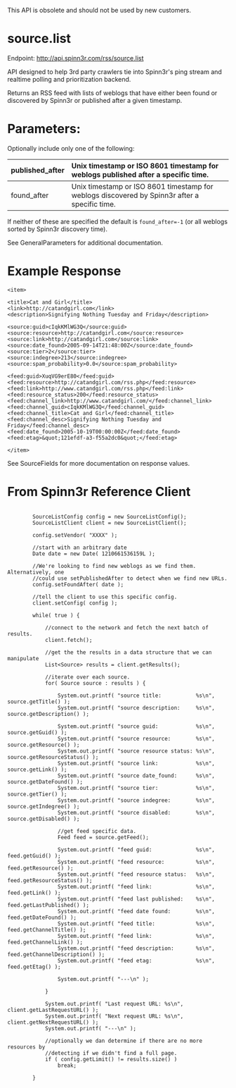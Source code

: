 This API is obsolete and should not be used by new customers.

# source.list #

Endpoint: http://api.spinn3r.com/rss/source.list

API designed to help 3rd party crawlers tie into Spinn3r's ping stream and realtime polling and prioritization backend.

Returns an RSS feed with lists of weblogs that have either been found or discovered by Spinn3r or published after a given timestamp.

# Parameters: #

Optionally include only one of the following:

| published\_after | Unix timestamp or ISO 8601 timestamp for weblogs published after a specific time. |
|:-----------------|:----------------------------------------------------------------------------------|
| found\_after | Unix timestamp or ISO 8601 timestamp for weblogs discovered by Spinn3r after a specific time. |

If neither of these are specified the default is `found_after=-1` (or all weblogs sorted by Spinn3r discovery time).

See GeneralParameters for additional documentation.

# Example Response #

```
<item>

<title>Cat and Girl</title>
<link>http://catandgirl.com</link>
<description>Signifying Nothing Tuesday and Friday</description>

<source:guid>cIqkKMlWG3Q</source:guid>
<source:resource>http://catandgirl.com</source:resource>
<source:link>http://catandgirl.com</source:link>
<source:date_found>2005-09-14T21:48:00Z</source:date_found>
<source:tier>2</source:tier>
<source:indegree>213</source:indegree>
<source:spam_probability>0.0</source:spam_probability>

<feed:guid>XuqVG9erE80</feed:guid>
<feed:resource>http://catandgirl.com/rss.php</feed:resource>
<feed:link>http://www.catandgirl.com/rss.php</feed:link>
<feed:resource_status>200</feed:resource_status>
<feed:channel_link>http://www.catandgirl.com/</feed:channel_link>
<feed:channel_guid>cIqkKMlWG3Q</feed:channel_guid>
<feed:channel_title>Cat and Girl</feed:channel_title>
<feed:channel_desc>Signifying Nothing Tuesday and Friday</feed:channel_desc>
<feed:date_found>2005-10-19T00:00:00Z</feed:date_found>
<feed:etag>&quot;121efdf-a3-f55a2dc0&quot;</feed:etag>

</item>
```

See SourceFields for more documentation on response values.

# From Spinn3r Reference Client #

```

        SourceListConfig config = new SourceListConfig();
        SourceListClient client = new SourceListClient();

        config.setVendor( "XXXX" );

        //start with an arbitrary date
        Date date = new Date( 1210661536159L );

        //We're looking to find new weblogs as we find them.  Alternatively, one
        //could use setPublishedAfter to detect when we find new URLs.
        config.setFoundAfter( date );

        //tell the client to use this specific config.
        client.setConfig( config );

        while( true ) {

            //connect to the network and fetch the next batch of results.
            client.fetch();

            //get the the results in a data structure that we can manipulate
            List<Source> results = client.getResults();

            //iterate over each source.
            for( Source source : results ) {

                System.out.printf( "source title:           %s\n", source.getTitle() );
                System.out.printf( "source description:     %s\n", source.getDescription() );

                System.out.printf( "source guid:            %s\n", source.getGuid() );
                System.out.printf( "source resource:        %s\n", source.getResource() );
                System.out.printf( "source resource status: %s\n", source.getResourceStatus() );
                System.out.printf( "source link:            %s\n", source.getLink() );
                System.out.printf( "source date_found:      %s\n", source.getDateFound() );
                System.out.printf( "source tier:            %s\n", source.getTier() );
                System.out.printf( "source indegree:        %s\n", source.getIndegree() );
                System.out.printf( "source disabled:        %s\n", source.getDisabled() );

                //get feed specific data.
                Feed feed = source.getFeed();

                System.out.printf( "feed guid:              %s\n", feed.getGuid() );
                System.out.printf( "feed resource:          %s\n", feed.getResource() );
                System.out.printf( "feed resource status:   %s\n", feed.getResourceStatus() );
                System.out.printf( "feed link:              %s\n", feed.getLink() );
                System.out.printf( "feed last published:    %s\n", feed.getLastPublished() );
                System.out.printf( "feed date found:        %s\n", feed.getDateFound() );
                System.out.printf( "feed title:             %s\n", feed.getChannelTitle() );
                System.out.printf( "feed link:              %s\n", feed.getChannelLink() );
                System.out.printf( "feed description:       %s\n", feed.getChannelDescription() );
                System.out.printf( "feed etag:              %s\n", feed.getEtag() );

                System.out.printf( "---\n" );

            }

            System.out.printf( "Last request URL: %s\n", client.getLastRequestURL() );
            System.out.printf( "Next request URL: %s\n", client.getNextRequestURL() );
            System.out.printf( "---\n" );

            //optionally we dan determine if there are no more resources by
            //detecting if we didn't find a full page.
            if ( config.getLimit() != results.size() )
                break;
            
        }

```